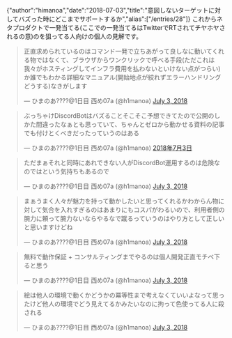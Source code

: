 {"author":"himanoa","date":"2018-07-03","title":"意図しないターゲットに対してバズった時にどこまでサポートするか","alias":["/entries/28"]}
これからネタプロダクトで一発当てる(ここでの一発当てるはTwitterでRTされてチヤホヤされるの意)のを狙ってる人向けの個人の見解です。

<blockquote class="twitter-tweet" data-partner="tweetdeck"><p lang="ja" dir="ltr">正直求められているのはコマンド一発で立ちあがって良しなに動いてくれる物ではなくて、ブラウザからワンクリックで呼べる手段(ただこれは我々がホスティングしてインフラ費用を払わないといけない点がつらい)か誰でもわかる詳細なマニュアル(開始地点が絞れずエラーハンドリングどうする)なきがします</p>&mdash; ひまのあ????@1日目 西め07a (@h1manoa) <a href="https://twitter.com/h1manoa/status/1014283479574503424?ref_src=twsrc%5Etfw">July 3, 2018</a></blockquote>

<blockquote class="twitter-tweet" data-lang="ja"><p lang="ja" dir="ltr">ぶっちゃけDiscordBotはバズることそこそこ予想できてたので公開のしかた間違ったなぁとも思っていて、ちゃんとゼロから動かせる資料の記事でも付けとくべきだったっていうのはある</p>&mdash; ひまのあ????@1日目 西め07a (@h1manoa) <a href="https://twitter.com/h1manoa/status/1014283712018542592?ref_src=twsrc%5Etfw">2018年7月3日</a></blockquote>

<blockquote class="twitter-tweet" data-partner="tweetdeck"><p lang="ja" dir="ltr">ただまぁそれと同時にあれできない人がDiscordBot運用するのは危険なのではという気持ちもあるので</p>&mdash; ひまのあ????@1日目 西め07a (@h1manoa) <a href="https://twitter.com/h1manoa/status/1014283887378194432?ref_src=twsrc%5Etfw">July 3, 2018</a></blockquote>

<blockquote class="twitter-tweet" data-partner="tweetdeck"><p lang="ja" dir="ltr">まぁうまく人々が魅力を持って動かしたいと思ってくれるかわからん物に対して気合を入れすぎるのはあまりにもコスパがわるいので、利用者側の腕力に頼って腕力ないならやるなで蹴るっていうのはやり方として正しいと思いますけどね</p>&mdash; ひまのあ????@1日目 西め07a (@h1manoa) <a href="https://twitter.com/h1manoa/status/1014285015864131585?ref_src=twsrc%5Etfw">July 3, 2018</a></blockquote>

<blockquote class="twitter-tweet" data-partner="tweetdeck"><p lang="ja" dir="ltr">無料で動作保証 + コンサルティングまでやるのは個人開発正直モチベ下ると思う</p>&mdash; ひまのあ????@1日目 西め07a (@h1manoa) <a href="https://twitter.com/h1manoa/status/1014285178997391360?ref_src=twsrc%5Etfw">July 3, 2018</a></blockquote>

<blockquote class="twitter-tweet" data-partner="tweetdeck"><p lang="ja" dir="ltr">絵は他人の環境で動くかどうかの冪等性まで考えなくていいよなって思ったけど他人の環境でどう見えてるかみたいなのに拘って色使ってる人に殺される</p>&mdash; ひまのあ????@1日目 西め07a (@h1manoa) <a href="https://twitter.com/h1manoa/status/1014285520275296260?ref_src=twsrc%5Etfw">July 3, 2018</a></blockquote>


